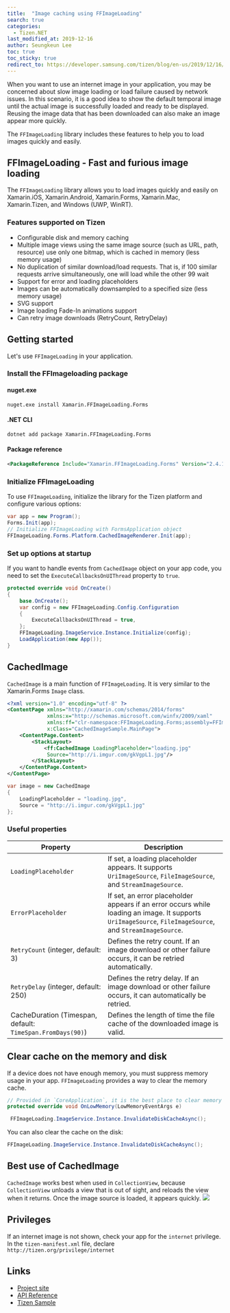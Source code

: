 ```yaml
---
title:  "Image caching using FFImageLoading"
search: true
categories:
  - Tizen.NET
last_modified_at: 2019-12-16
author: Seungkeun Lee
toc: true
toc_sticky: true
redirect_to: https://developer.samsung.com/tizen/blog/en-us/2019/12/16/image-caching-using-ffimageloading
---
```


When you want to use an internet image in your application, you may be concerned about slow image loading or load failure caused by network issues. In this scenario, it is a good idea to show the default temporal image until the actual image is successfully loaded and ready to be displayed. Reusing the image data that has been downloaded can also make an image appear more quickly.

The `FFImageLoading` library includes these features to help you to load images quickly and easily.

## FFImageLoading - Fast and furious image loading
The `FFImageLoading` library allows you to load images quickly and easily on Xamarin.iOS, Xamarin.Android, Xamarin.Forms, Xamarin.Mac,  Xamarin.Tizen, and Windows (UWP, WinRT).

### Features supported on Tizen
- Configurable disk and memory caching
- Multiple image views using the same image source (such as URL, path, resource) use only one bitmap, which is cached in memory (less memory usage)
- No duplication of similar download/load requests. That is, if 100 similar requests arrive simultaneously, one will load while the other 99 wait
- Support for error and loading placeholders
- Images can be automatically downsampled to a specified size (less memory usage)
- SVG support
- Image loading Fade-In animations support
- Can retry image downloads (RetryCount, RetryDelay)

## Getting started
Let's use `FFImageLoading` in your application.

### Install the FFImageloading package
#### nuget.exe
```
nuget.exe install Xamarin.FFImageLoading.Forms
```
#### .NET CLI
```
dotnet add package Xamarin.FFImageLoading.Forms
```
#### Package reference
```xml
<PackageReference Include="Xamarin.FFImageLoading.Forms" Version="2.4.11.982" />
```

### Initialize FFImageLoading
 To use `FFImageLoading`, initialize the library for the Tizen platform and configure various options:
```cs
var app = new Program();
Forms.Init(app);
// Initialize FFImageLoading with FormsApplication object
FFImageLoading.Forms.Platform.CachedImageRenderer.Init(app);
```

### Set up options at startup
 If you want to handle events from `CachedImage` object on your app code, you need to set the `ExecuteCallbacksOnUIThread` property to `true`.
```cs
protected override void OnCreate()
{
    base.OnCreate();
    var config = new FFImageLoading.Config.Configuration
    {
        ExecuteCallbacksOnUIThread = true,
    };
    FFImageLoading.ImageService.Instance.Initialize(config);
    LoadApplication(new App());
}
```

## CachedImage
 `CachedImage` is a main function of `FFImageLoading`. It is very similar to the  Xamarin.Forms `Image` class.

```xml
<?xml version="1.0" encoding="utf-8" ?>
<ContentPage xmlns="http://xamarin.com/schemas/2014/forms"
             xmlns:x="http://schemas.microsoft.com/winfx/2009/xaml"
             xmlns:ff="clr-namespace:FFImageLoading.Forms;assembly=FFImageLoading.Forms"
             x:Class="CachedImageSample.MainPage">
    <ContentPage.Content>
        <StackLayout>
            <ff:CachedImage LoadingPlaceholder="loading.jpg"
             Source="http://i.imgur.com/gkVgpL1.jpg"/>
        </StackLayout>
    </ContentPage.Content>
</ContentPage>
```

```c#
var image = new CachedImage
{
    LoadingPlaceholder = "loading.jpg",
    Source = "http://i.imgur.com/gkVgpL1.jpg"
};
```
### Useful properties

| Property | Description |
|-|-|
|`LoadingPlaceholder`|If set, a loading placeholder appears. It supports `UriImageSource`, `FileImageSource`, and `StreamImageSource`.|
 |`ErrorPlaceholder`|If set, an error placeholder appears if an error occurs while loading an image. It supports `UriImageSource`, `FileImageSource`, and `StreamImageSource`.|
 |`RetryCount` (integer, default: 3)|Defines the retry count. If an image download or other failure occurs, it can be retried automatically.|
 |`RetryDelay` (integer, default: 250)|Defines the retry delay. If an image download or other failure occurs, it can automatically be retried.|
 |CacheDuration (Timespan, default: `TimeSpan.FromDays(90)`)|Defines the length of time the file cache of the downloaded image is valid.|

## Clear cache on the memory and disk
 If a device does not have enough memory, you must suppress memory usage in your app. `FFImageLoading` provides a way to clear the memory cache.
 
 ``` c#
// Provided in `CoreApplication`, it is the best place to clear memory cache
protected override void OnLowMemory(LowMemoryEventArgs e)

  FFImageLoading.ImageService.Instance.InvalidateDiskCacheAsync();
  ```

 You can also clear the cache on the disk:
``` c#
FFImageLoading.ImageService.Instance.InvalidateDiskCacheAsync();
```

## Best use of CachedImage
 `CachedImage` works best when used in `CollectionView`, because `CollectionView` unloads a view that is out of sight, and reloads the view when it returns. Once the image source is loaded, it appears quickly.
![][img1]


## Privileges
 If an internet image is not shown, check your app for the `internet` privilege. In the `tizen-manifest.xml` file, declare `http://tizen.org/privilege/internet`


## Links
* [Project site](https://github.com/luberda-molinet/FFImageLoading)
* [API Reference](https://github.com/luberda-molinet/FFImageLoading/wiki/Xamarin.Forms-API)
* [Tizen Sample](https://github.com/luberda-molinet/FFImageLoading/tree/master/samples/Simple.TizenForms.Sample)

[img1]: {{site.url}}{{site.baseurl}}/assets/images/posts/image-caching/ffimage.gif
